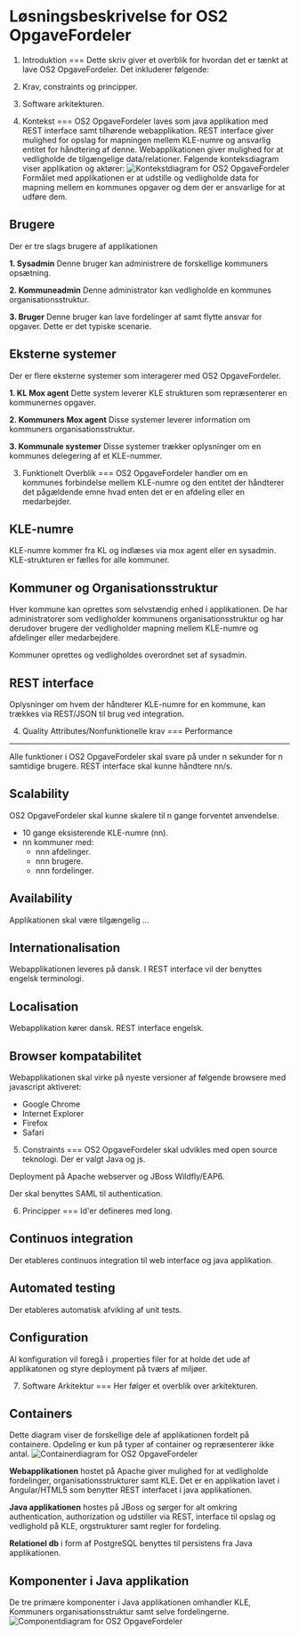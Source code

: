 Løsningsbeskrivelse for OS2 OpgaveFordeler
===

1. Introduktion
===
Dette skriv giver et overblik for hvordan det er tænkt at lave OS2 OpgaveFordeler. Det inkluderer følgende:

1. Krav, constraints og principper.
2. Software arkitekturen.

2. Kontekst
===
OS2 OpgaveFordeler laves som java applikation med REST interface samt tilhørende webapplikation. REST interface giver mulighed for opslag for mapningen mellem KLE-numre og ansvarlig entitet for håndtering af denne.
Webapplikationen giver mulighed for at vedligholde de tilgængelige data/relationer.
Følgende konteksdiagram viser applikation og aktører:
![Kontekstdiagram for OS2 OpgaveFordeler](img/context-diagram.png "Kontekstdiagram OS2 OpgaveFordeler")
Formålet med applikationen er at udstille og vedligholde data for mapning mellem en kommunes opgaver og dem der er ansvarlige for at udføre dem.

Brugere
---
Der er tre slags brugere af applikationen

**1. Sysadmin**
Denne bruger kan administrere de forskellige kommuners opsætning.

**2. Kommuneadmin**
Denne administrator kan vedligholde en kommunes organisationsstruktur.

**3. Bruger**
Denne bruger kan lave fordelinger af samt flytte ansvar for opgaver. Dette er det typiske scenarie.

Eksterne systemer
---
Der er flere eksterne systemer som interagerer med OS2 OpgaveFordeler.

**1. KL Mox agent** Dette system leverer KLE strukturen som repræsenterer en kommunernes opgaver.

**2. Kommuners Mox agent** Disse systemer leverer information om kommuners organisationsstruktur.

**3. Kommunale systemer** Disse systemer trækker oplysninger om en kommunes delegering af et KLE-nummer.

3. Funktionelt Overblik
===
OS2 OpgaveFordeler handler om en kommunes forbindelse mellem KLE-numre og den entitet der håndterer det pågældende emne hvad enten det er en afdeling eller en medarbejder.

KLE-numre
---
KLE-numre kommer fra KL og indlæses via mox agent eller en sysadmin. KLE-strukturen er fælles for alle kommuner.

Kommuner og Organisationsstruktur
---
Hver kommune kan oprettes som selvstændig enhed i applikationen. De har administratorer som vedligholder kommunens organisationsstruktur og har derudover brugere der vedligholder mapning mellem KLE-numre og afdelinger eller medarbejdere.

Kommuner oprettes og vedligholdes overordnet set af sysadmin.

REST interface
---
Oplysninger om hvem der håndterer KLE-numre for en kommune, kan trækkes via REST/JSON til brug ved integration.

4. Quality Attributes/Nonfunktionelle krav
===
Performance
---
Alle funktioner i OS2 OpgaveFordeler skal svare på under n sekunder for n samtidige brugere.
REST interface skal kunne håndtere nn/s.

Scalability
---
OS2 OpgaveFordeler skal kunne skalere til n gange forventet anvendelse.

- 10 gange eksisterende KLE-numre (nn).
- nn kommuner med:
  - nnn afdelinger.
  - nnn brugere.
  - nnn fordelinger.

Availability
---
Applikationen skal være tilgængelig ...

Internationalisation
---
Webapplikationen leveres på dansk. I REST interface vil der benyttes engelsk terminologi.

Localisation
---
Webapplikation kører dansk. REST interface engelsk.

Browser kompatabilitet
---
Webapplikationen skal virke på nyeste versioner af følgende browsere med javascript aktiveret:

- Google Chrome
- Internet Explorer
- Firefox
- Safari

5. Constraints
===
OS2 OpgaveFordeler skal udvikles med open source teknologi. Der er valgt Java og js.

Deployment på Apache webserver og JBoss Wildfly/EAP6. 

Der skal benyttes SAML til authentication.

6. Principper
===
Id'er defineres med long.

Continuos integration
---
Der etableres continuos integration til web interface og java applikation.

Automated testing
---
Der etableres automatisk afvikling af unit tests.

Configuration
---
Al konfiguration vil foregå i .properties filer for at holde det ude af applikatonen og styre deployment på tværs af miljøer.

7. Software Arkitektur
===
Her følger et overblik over arkitekturen.

Containers
---
Dette diagram viser de forskellige dele af applikationen fordelt på containere. Opdeling er kun på typer af container og repræsenterer ikke antal.
![Containerdiagram for OS2 OpgaveFordeler](img/container-diagram.png "Containerdiagram OS2 OpgaveFordeler")

**Webapplikationen** hostet på Apache giver mulighed for at vedligholde fordelinger, organisationsstrukturer samt KLE. Det er en applikation lavet i Angular/HTML5 som benytter REST interfacet i java applikationen.

**Java applikationen** hostes på JBoss og sørger for alt omkring authentication, authorization og udstiller via REST, interface til opslag og vedlighold på KLE, orgstrukturer samt regler for fordeling.

**Relationel db** i form af PostgreSQL benyttes til persistens fra Java applikationen.

Komponenter i Java applikation
---
De tre primære komponenter i Java applikationen omhandler KLE, Kommuners organisationsstruktur samt selve fordelingerne.
![Componentdiagram for OS2 OpgaveFordeler](img/component-diagram.png "Componentdiagram OS2 OpgaveFordeler")


